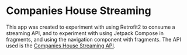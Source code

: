 # Companies House Streaming
This app was created to experiment with using Retrofit2 to consume a streaming API, and to experiment with using Jetpack Compose in fragments, and using the navigation component with fragments.
The API used is the [Companies House Streaming API](https://developer-specs.company-information.service.gov.uk/streaming-api/guides/overview).
